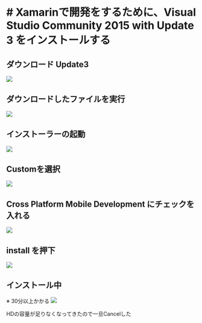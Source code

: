 # # Xamarinで開発をするために、Visual Studio Community 2015 with Update 3 をインストールする
## ダウンロード Update3
![](./img/1.bmp)

## ダウンロードしたファイルを実行
![](./img/2.bmp)

## インストーラーの起動
![](./img/3.bmp)

## Customを選択
![](./img/4.bmp)

## Cross Platform Mobile Development にチェックを入れる
![](./img/5.bmp)

## install を押下
![](./img/6.bmp)

## インストール中
※ 30分以上かかる
![](./img/7.bmp)

HDの容量が足りなくなってきたので一旦Cancelした
